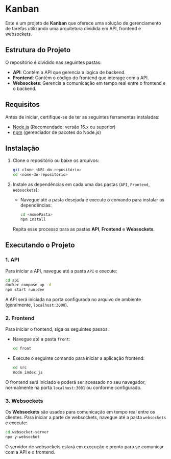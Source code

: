 # Kanban

Este é um projeto de **Kanban** que oferece uma solução de gerenciamento de tarefas utilizando uma arquitetura dividida em API, frontend e websockets.

## Estrutura do Projeto

O repositório é dividido nas seguintes pastas:

- **API**: Contém a API que gerencia a lógica de backend.
- **Frontend**: Contém o código do frontend que interage com a API.
- **Websockets**: Gerencia a comunicação em tempo real entre o frontend e o backend.

## Requisitos

Antes de iniciar, certifique-se de ter as seguintes ferramentas instaladas:

- [Node.js](https://nodejs.org) (Recomendado: versão 16.x ou superior)
- [npm](https://www.npmjs.com/) (gerenciador de pacotes do Node.js)

## Instalação

1. Clone o repositório ou baixe os arquivos:

   ```bash
   git clone <URL-do-repositório>
   cd <nome-do-repositório>
   ```

2. Instale as dependências em cada uma das pastas (`API`, `Frontend`, `Websockets`):

   - Navegue até a pasta desejada e execute o comando para instalar as dependências:

     ```bash
     cd <nomePasta>
     npm install
     ```

   Repita esse processo para as pastas **API**, **Frontend** e **Websockets**.

## Executando o Projeto

### 1. API

Para iniciar a API, navegue até a pasta `API` e execute:

```bash
cd api
docker compose up -d
npm start run:dev
```

A API será iniciada na porta configurada no arquivo de ambiente (geralmente, `localhost:3000`).

### 2. Frontend

Para iniciar o frontend, siga os seguintes passos:

- Navegue até a pasta `front`:

  ```bash
  cd front
  ```

- Execute o seguinte comando para iniciar a aplicação frontend:

  ```bash
  cd src
  node index.js
  ```

O frontend será iniciado e poderá ser acessado no seu navegador, normalmente na porta `localhost:3001` ou conforme configurado.

### 3. Websockets

Os **Websockets** são usados para comunicação em tempo real entre os clientes. Para iniciar a parte de websockets, navegue até a pasta `websockets` e execute:

```bash
cd websocket-server
npx y-websocket
```

O servidor de websockets estará em execução e pronto para se comunicar com a API e o frontend.
